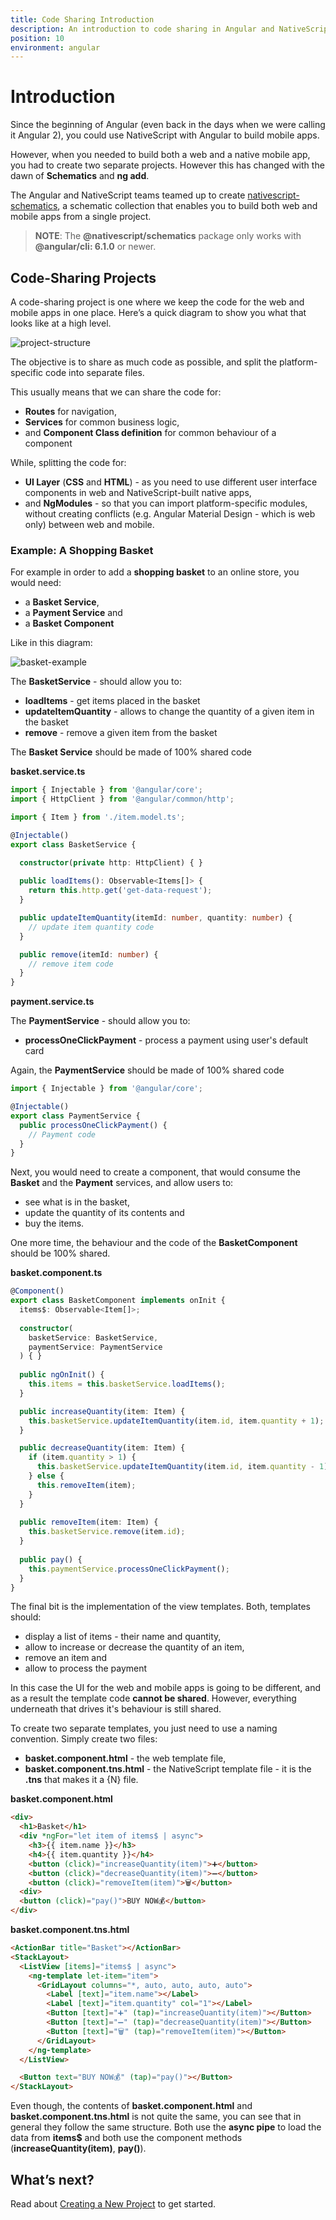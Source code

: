 ```yaml
---
title: Code Sharing Introduction
description: An introduction to code sharing in Angular and NativeScript apps
position: 10
environment: angular
---
```


# Introduction

Since the beginning of Angular (even back in the days when we were calling it Angular 2), you could use NativeScript with Angular to build mobile apps.

However, when you needed to build both a web and a native mobile app, you had to create two separate projects. However this has changed with the dawn of **Schematics** and **ng add**.

The Angular and NativeScript teams teamed up to create [nativescript-schematics](https://github.com/nativescript/nativescript-schematics), a schematic collection that enables you to build both web and mobile apps from a single project.

> **NOTE**: The **@nativescript/schematics** package only works with **@angular/cli: 6.1.0** or newer.

## Code-Sharing Projects

A code-sharing project is one where we keep the code for the web and mobile apps in one place. Here’s a quick diagram to show you what that looks like at a high level.

![project-structure](./img/project-structure.png?raw=true)

 The objective is to share as much code as possible, and split the platform-specific code into separate files.

This usually means that we can share the code for:

 * **Routes** for navigation,
 * **Services** for common business logic,
 *  and **Component Class definition** for common behaviour of a component

While, splitting the code for:

 * **UI Layer** (**CSS** and **HTML**) - as you need to use different user interface components in web and NativeScript-built native apps,
 * and **NgModules** - so that you can import platform-specific modules, without creating conflicts (e.g. Angular Material Design - which is web only) between web and mobile.

### Example: A Shopping Basket

For example in order to add a **shopping basket** to an online store, you would need:

* a **Basket Service**,
* a **Payment Service** and
* a **Basket Component**

Like in this diagram:

![basket-example](./img/basket.png?raw=true)

The **BasketService** - should allow you to:

* **loadItems** - get items placed in the basket
* **updateItemQuantity** - allows to change the quantity of a given item in the basket
* **remove** - remove a given item from the basket

The **Basket Service** should be made of 100% shared code

**basket.service.ts**

```TypeScript
import { Injectable } from '@angular/core';
import { HttpClient } from '@angular/common/http';

import { Item } from './item.model.ts';

@Injectable()
export class BasketService {

  constructor(private http: HttpClient) { }
  
  public loadItems(): Observable<Items[]> {
    return this.http.get('get-data-request');
  }

  public updateItemQuantity(itemId: number, quantity: number) {
    // update item quantity code
  }

  public remove(itemId: number) {
    // remove item code
  }
}
```

**payment.service.ts**

The **PaymentService** - should allow you to:

* **processOneClickPayment** - process a payment using user's default card

Again, the **PaymentService** should be made of 100% shared code

```TypeScript
import { Injectable } from '@angular/core';

@Injectable()
export class PaymentService {
  public processOneClickPayment() {
    // Payment code
  }
}
```

Next, you would need to create a component, that would consume the **Basket** and the **Payment** services, and allow users to:

* see what is in the basket,
* update the quantity of its contents and
* buy the items.

One more time, the behaviour and the code of the **BasketComponent** should be 100% shared.

**basket.component.ts**

```TypeScript
@Component()
export class BasketComponent implements onInit {
  items$: Observable<Item[]>;
  
  constructor(
    basketService: BasketService,
    paymentService: PaymentService
  ) { }
  
  public ngOnInit() {
    this.items = this.basketService.loadItems();
  }

  public increaseQuantity(item: Item) {
    this.basketService.updateItemQuantity(item.id, item.quantity + 1);
  }

  public decreaseQuantity(item: Item) {
    if (item.quantity > 1) {
      this.basketService.updateItemQuantity(item.id, item.quantity - 1);
    } else {
      this.removeItem(item);
    }
  }
  
  public removeItem(item: Item) {
    this.basketService.remove(item.id);
  }
  
  public pay() {
    this.paymentService.processOneClickPayment();
  }
}
```

The final bit is the implementation of the view templates.
Both, templates should:

* display a list of items - their name and quantity,
* allow to increase or decrease the quantity of an item,
* remove an item and
* allow to process the payment

In this case the UI for the web and mobile apps is going to be different, and as a result the template code **cannot be shared**. However, everything underneath that drives it's behaviour is still shared.

<!-- NEED a mock of both web and {N} screens HERE!!!-->

To create two separate templates, you just need to use a naming convention. Simply create two files:

* **basket.component.html** - the web template file,
* **basket.component.tns.html** - the NativeScript template file - it is the **.tns** that makes it a {N} file.

**basket.component.html**

```HTML
<div>
  <h1>Basket</h1>
  <div *ngFor="let item of items$ | async">
    <h3>{{ item.name }}</h3>
    <h4>{{ item.quantity }}</h4>
    <button (click)="increaseQuantity(item)">➕</button>
    <button (click)="decreaseQuantity(item)">➖</button>
    <button (click)="removeItem(item)">🗑</button>
  <div>
  <button (click)="pay()">BUY NOW💰</button>
</div>
```

**basket.component.tns.html**

```HTML
<ActionBar title="Basket"></ActionBar>
<StackLayout>
  <ListView [items]="items$ | async">
    <ng-template let-item="item">
      <GridLayout columns="*, auto, auto, auto, auto">
        <Label [text]="item.name"></Label>
        <Label [text]="item.quantity" col="1"></Label>
        <Button [text]="➕" (tap)="increaseQuantity(item)"></Button>
        <Button [text]="➖" (tap)="decreaseQuantity(item)"></Button>
        <Button [text]="🗑" (tap)="removeItem(item)"></Button>
      </GridLayout>
    </ng-template>
  </ListView>

  <Button text="BUY NOW💰" (tap)="pay()"></Button>
</StackLayout>
```

Even though, the contents of **basket.component.html** and **basket.component.tns.html** is not quite the same, you can see that in general they follow the same structure. Both use the **async pipe** to load the data from **items$** and both use the component methods (**increaseQuantity(item)**, **pay()**).


## What’s next?

Read about [Creating a New Project](./creating-a-new-project) to get started.

